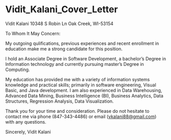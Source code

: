 # Vidit_Kalani_Cover_Letter

Vidit Kalani
10348 S Robin Ln
Oak Creek, WI-53154

To Whom It May Concern:

My outgoing qulifications, previous experiences and recent enrollment in education make me a strong candidate for this position.

I hold an Associate Degree in Software Development, a bachelor’s Degree in Information technology and currently pursuing 
master’s Degree in Computing.

My education has provided me with a variety of information systems knowledge and practical skills; primarily in software 
engineering, Visual Basic, and Java development. I am also experienced in Data Warehousing, Advanced Data Mining, 
Business Intelligence (BI), Business Analytics, Data Structures, Regression Analysis, Data Visualization.

Thank you for your time and consideration. Please do not hesitate to contact me via phone (847-343-4486) or 
email (vkalani88@gmail.com) with any questions.

Sincerely,
Vidit Kalani
